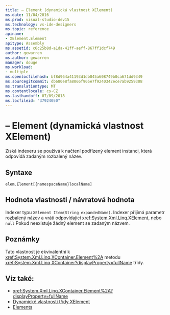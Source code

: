 ```yaml
---
title: – Element (dynamická vlastnost XElement)
ms.date: 11/04/2016
ms.prod: visual-studio-dev15
ms.technology: vs-ide-designers
ms.topic: reference
apiname:
- XElement.Element
apitype: Assembly
ms.assetid: c6c25b8d-a1da-41ff-aeff-867ff1dcf749
author: gewarren
ms.author: gewarren
manager: douge
ms.workload:
- multiple
ms.openlocfilehash: bf8d964a41193d1db845a608749b0ca671dd9349
ms.sourcegitcommit: db680e8fa8066f905e7f9240342ece7ab9259308
ms.translationtype: MT
ms.contentlocale: cs-CZ
ms.lasthandoff: 07/09/2018
ms.locfileid: "37924050"
---
```

# <a name="element-xelement-dynamic-property"></a>– Element (dynamická vlastnost XElement)

Získá indexeru se používá k načtení podřízený element instanci, která odpovídá zadaným rozbalený název.

## <a name="syntax"></a>Syntaxe

```xaml
elem.Element[{namespaceName}localName]
```

## <a name="property-valuereturn-value"></a>Hodnota vlastnosti / návratová hodnota

Indexer typu `XElement Item(String expandedName)`. Indexer přijímá parametr rozbalený název a vrátí odpovídající <xref:System.Xml.Linq.XElement>, nebo `null` Pokud neexistuje žádný element se zadaným názvem.

## <a name="remarks"></a>Poznámky

Tato vlastnost je ekvivalentní k <xref:System.Xml.Linq.XContainer.Element%2A> metodu <xref:System.Xml.Linq.XContainer?displayProperty=fullName> třídy.

## <a name="see-also"></a>Viz také:

- <xref:System.Xml.Linq.XContainer.Element%2A?displayProperty=fullName>
- [Dynamické vlastnosti třídy XElement](../designers/xelement-class-dynamic-properties.md)
- [Elements](../designers/elements-xelement-dynamic-property.md)